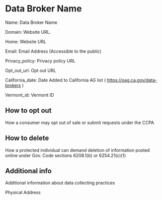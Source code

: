 
# Data Broker Name

Name: Data Broker Name

Domain: Website URL.

Home: Website URL

Email: Email Address (Accessible to the public)

Privacy_policy: Privacy policy URL

Opt_out_url: Opt out URL

California_date: Date Added to California AG list ( https://oag.ca.gov/data-brokers )

Vermont_id: Vermont ID



## How to opt out

How a consumer may opt out of sale or submit requests under the CCPA

## How to delete

How a protected individual can demand deletion of information posted online under Gov. Code sections 6208.1(b) or 6254.21(c)(1)

## Additional info

Additional information about data collecting practices

Physical Address

